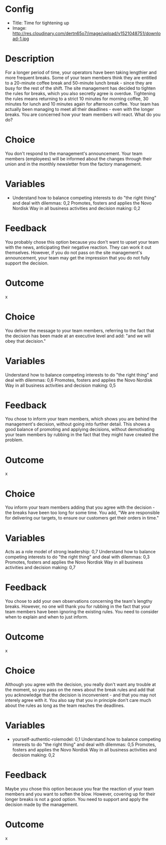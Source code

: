 # Config
 - Title: Time for tightening up
 - Image: http://res.cloudinary.com/dertn65o7/image/upload/v1521048751/download-1.jpg

# Description

For a longer period of time, your operators have been taking lengthier and more frequent breaks. Some of your team members think they are entitled to a 20-minute coffee break and 50-minute  lunch break - since they are busy for the rest of the shift. The site management has decided to tighten the rules for breaks, which you also secretly agree is overdue. Tightening the rules means returning to a strict 10 minutes for morning coffee, 30 minutes for lunch and 10 minutes again for afternoon coffee. Your team has actually been managing to meet all their deadlines - even with the longer breaks. You are concerned how your team members will react. What do you do?

# Choice
You don't respond to the management's announcement. Your team members (employees) will be informed about the changes through their union and in the monthly newsletter from the factory management.

# Variables
- Understand how to balance competing interests to do "the right thing" and deal with dilemmas: 0,2
Promotes, fosters and applies the Novo Nordisk Way in all business activities and decision making: 0,2 

# Feedback
You probably chose this option because you don't want to upset your team with the news, anticipating their negative reaction. They can work it out themselves. However, if you do not pass on the site management's announcement, your team may get the impression that you do not fully support the decision.

# Outcome
x

# Choice
You deliver the message to your team members, referring to the fact that the decision has been made at an executive level and add: "and we will obey that decision."

# Variables
Understand how to balance competing interests to do "the right thing" and deal with dilemmas: 0,6
Promotes, fosters and applies the Novo Nordisk Way in all business activities and decision making: 0,5

# Feedback
You chose to inform your team members, which shows you are behind the management's decision, without going into further detail. This shows a good balance of promoting and applying decisions, without demotivating your team members by rubbing in the fact that they might have created the problem.   

# Outcome
x

# Choice
You inform your team members adding that you agree with the decision - the breaks have been too long for some time. You add, "We are responsible for delivering our targets, to ensure our customers get their orders in time." 

# Variables
Acts as a role model of strong leadership: 0,7
Understand how to balance competing interests to do "the right thing" and deal with dilemmas: 0,3
Promotes, fosters and applies the Novo Nordisk Way in all business activities and decision making: 0,7

# Feedback
You chose to add your own observations concerning the team's lengthy breaks. However, no one will thank you for rubbing in the fact that your team members have been ignoring the existing rules. You need to consider when to explain and when to just inform.  

# Outcome
x

# Choice
Although you agree with the decision, you really don't want any trouble at the moment, so you pass on the news about the break rules and add that you acknowledge that the decision is inconvenient - and that you may not interely agree with it. You also say that you in principle don't care much about the rules as long as the team reaches the deadlines.

# Variables
- yourself-authentic-rolemodel: 0,1
Understand how to balance competing interests to do "the right thing" and deal with dilemmas: 0,5
Promotes, fosters and applies the Novo Nordisk Way in all business activities and decision making: 0,2

# Feedback
Maybe you chose this option because you fear the reaction of your team members and you want to soften the blow. However, covering up for their longer breaks is not a good option. You need to support and apply the decision made by the management. 

# Outcome
x

